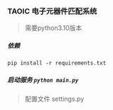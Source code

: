 ### TAOIC 电子元器件匹配系统

> 需要python3.10版本

##### 依赖

```
pip install -r requirements.txt
```

##### 启动服务 `python main.py`

> 配置文件 settings.py